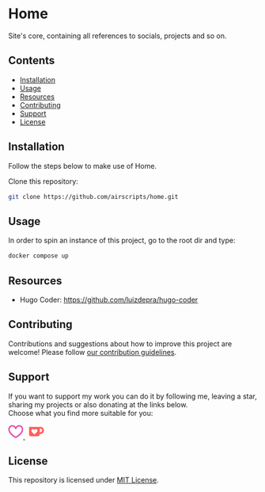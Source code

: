 # Home
Site's core, containing all references to socials, projects and so on.

## Contents
- [Installation](#installation)
- [Usage](#usage)
- [Resources](#resources)
- [Contributing](#contributing)
- [Support](#support)
- [License](#license)

## Installation
Follow the steps below to make use of Home.

Clone this repository:
```bash
git clone https://github.com/airscripts/home.git
```

## Usage
In order to spin an instance of this project, go to the root dir and type:
```bash
docker compose up
```

## Resources
- Hugo Coder: https://github.com/luizdepra/hugo-coder

## Contributing
Contributions and suggestions about how to improve this project are welcome!
Please follow [our contribution guidelines](https://github.com/airscripts/home/blob/main/CONTRIBUTING.md).

## Support
If you want to support my work you can do it by following me, leaving a star, sharing my projects or also donating at the links below.  
Choose what you find more suitable for you:  

<a href="https://sponsor.airscript.it" target="blank">
  <img src="https://raw.githubusercontent.com/airscripts/assets/main/images/github-sponsors.svg" alt="GitHub Sponsors" width="30px" />
</a>&nbsp;
<a href="https://kofi.airscript.it" target="blank">
  <img src="https://raw.githubusercontent.com/airscripts/assets/main/images/kofi.svg" alt="Kofi" width="30px" />
</a>

## License  
This repository is licensed under [MIT License](https://github.com/airscripts/home/blob/main/LICENSE).
